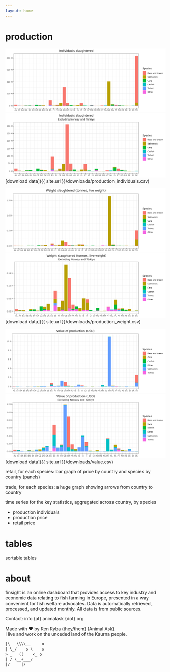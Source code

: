 ```yaml
---
layout: home
---
```


# production
![g_production_individuals.png](/assets/images/g_production_individuals.png)
![g_production_individuals2.png](/assets/images/g_production_individuals2.png)  
[download data]({{ site.url }}/downloads/production_individuals.csv)  

![g_production_weight.png](/assets/images/g_production_weight.png)
![g_production_weight2.png](/assets/images/g_production_weight2.png)  
[download data]({{ site.url }}/downloads/production_weight.csv)  

![g_production_value.png](/assets/images/g_production_value.png)
![g_production_value2.png](/assets/images/g_production_value2.png)  
[download data]({{ site.url }}/downloads/value.csv)  


retail, for each species:
bar graph of price by country and species by country (panels)

trade, for each species:
a huge graph showing arrows from country to country

time series for the key statistics, aggregated across country, by species
- production individuals
- production price
- retail price

# tables

sortable tables

# about
finsight is an online dashboard that provides access to key industry and economic data relating to fish farming in Europe, presented in a way convenient for fish welfare advocates. Data is automatically retrieved, processed, and updated monthly. All data is from public sources.  

Contact: info {at} animalask {dot} org  

Made with ❤︎ by Ren Ryba (they/them) (Animal Ask).  
I live and work on the unceded land of the Kaurna people.  

~~~
|\   \\\\__     o
| \_/    o \    o
> _   ((    <_ o  
| / \__+___/      
|/     |/
~~~
